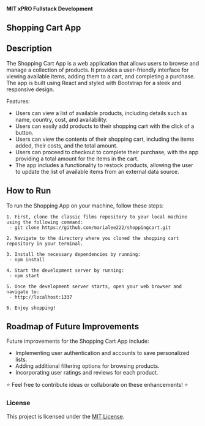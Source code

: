 #### MIT xPRO Fullstack Development
## Shopping Cart App

## Description 
The Shopping Cart App is a web application that allows users to browse and manage a collection of products. It provides a user-friendly interface for viewing available items, adding them to a cart, and completing a purchase. The app is built using React and styled with Bootstrap for a sleek and responsive design.

Features:
 - Users can view a list of available products, including details such as name, country, cost, and availability.
 - Users can easily add products to their shopping cart with the click of a button.
 - Users can view the contents of their shopping cart, including the items added, their costs, and the total amount.
 - Users can proceed to checkout to complete their purchase, with the app providing a total amount for the items in the cart.
 - The app includes a functionality to restock products, allowing the user to update the list of available items from an external data source.

## How to Run
To run the Shopping App on your machine, follow these steps: 

	1. First, clone the classic films repository to your local machine using the following command:
	 - git clone https://github.com/marialee222/shoppingcart.git

	2. Navigate to the directory where you cloned the shopping cart repository in your terminal.
 
	3. Install the necessary dependencies by running:
	 - npm install 

	4. Start the development server by running:
	 - npm start

	5. Once the development server starts, open your web browser and navigate to:
   	 - http://localhost:1337
 
	6. Enjoy shopping!
	
## Roadmap of Future Improvements
Future improvements for the Shopping Cart App include:
 - Implementing user authentication and accounts to save personalized lists.
 - Adding additional filtering options for browsing products.
 - Incorporating user ratings and reviews for each product.

:star: Feel free to contribute ideas or collaborate on these enhancements! :star:

### License
This project is licensed under the [MIT License](https://opensource.org/licenses/MIT).
